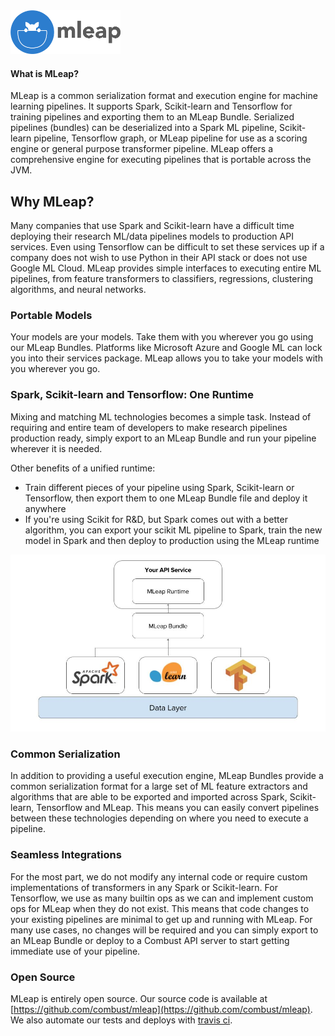 <img src="assets/images/logo.png" alt="MLeap Logo" width="176" height="70" />

#### What is MLeap?

MLeap is a common serialization format and execution engine for machine learning pipelines. It supports Spark, Scikit-learn and Tensorflow for training pipelines and exporting them to an MLeap Bundle. Serialized pipelines (bundles) can be deserialized into a Spark ML pipeline, Scikit-learn pipeline, Tensorflow graph, or MLeap pipeline for use as a scoring engine or general purpose transformer pipeline. MLeap offers a comprehensive engine for executing pipelines that is portable across the JVM.

## Why MLeap?

Many companies that use Spark and Scikit-learn have a difficult time
deploying their research ML/data pipelines models to production API services. Even using Tensorflow
can be difficult to set these services up if a company does not wish to
use Python in their API stack or does not use Google ML Cloud. MLeap
provides simple interfaces to executing entire ML pipelines, from
feature transformers to classifiers, regressions, clustering algorithms,
and neural networks.

### Portable Models

Your models are your models. Take them with you wherever you go using
our MLeap Bundles. Platforms like Microsoft Azure and Google ML can lock
you into their services package. MLeap allows you to take your models
with you wherever you go.

### Spark, Scikit-learn and Tensorflow: One Runtime

Mixing and matching ML technologies becomes a simple task. Instead of requiring
and entire team of developers to make research pipelines production ready,
simply export to an MLeap Bundle and run your pipeline wherever it is
needed.

Other benefits of a unified runtime:
* Train different pieces of your pipeline using Spark,
Scikit-learn or Tensorflow, then export them to one MLeap Bundle file
and deploy it anywhere
* If you're using Scikit for R&D, but Spark comes out with a better algorithm, you can export your scikit ML pipeline to Spark, train the new model in Spark and then deploy to production using the MLeap runtime

<img src="assets/images/single-runtime.jpg" alt="Unified Runtime"/>

### Common Serialization

In addition to providing a useful execution engine, MLeap Bundles
provide a common serialization format for a large set of ML feature
extractors and algorithms that are able to be exported and imported
across Spark, Scikit-learn, Tensorflow and MLeap. This means you can
easily convert pipelines between these technologies depending on where
you need to execute a pipeline.

### Seamless Integrations

For the most part, we do not modify any internal code or require custom
implementations of transformers in any Spark or Scikit-learn. For
Tensorflow, we use as many builtin ops as we can and implement custom
ops for MLeap when they do not exist. This means that code changes to
your existing pipelines are minimal to get up and running with MLeap.
For many use cases, no changes will be required and you can simply
export to an MLeap Bundle or deploy to a Combust API server to start
getting immediate use of your pipeline.

### Open Source

MLeap is entirely open source. Our source code is available at
[https://github.com/combust/mleap](https://github.com/combust/mleap). We also automate
our tests and deploys with [travis ci](https://travis-ci.org/combust/mleap).


